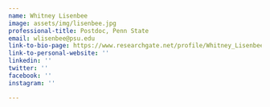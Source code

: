 ```yaml
---
name: Whitney Lisenbee
image: assets/img/lisenbee.jpg
professional-title: Postdoc, Penn State
email: wlisenbee@psu.edu
link-to-bio-page: https://www.researchgate.net/profile/Whitney_Lisenbee
link-to-personal-website: ''
linkedin: ''
twitter: ''
facebook: ''
instagram: ''

---
```

